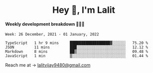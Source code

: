 <h1 align="center">Hey 👋, I'm Lalit</h1>

#### Weekly development breakdown 👨🏻‍💻
<!--START_SECTION:waka-->
```text
Week: 26 December, 2021 - 01 January, 2022

TypeScript   1 hr 9 mins     ██████████████████▓░░░░░░   75.20 % 
JSON         11 mins         ███░░░░░░░░░░░░░░░░░░░░░░   12.12 % 
Markdown     8 mins          ██▒░░░░░░░░░░░░░░░░░░░░░░   09.48 % 
JavaScript   1 min           ▒░░░░░░░░░░░░░░░░░░░░░░░░   01.44 % 
```
<!--END_SECTION:waka-->

Reach me at → lalitvijay9480@gmail.com
